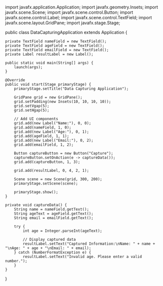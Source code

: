 import javafx.application.Application;
import javafx.geometry.Insets;
import javafx.scene.Scene;
import javafx.scene.control.Button;
import javafx.scene.control.Label;
import javafx.scene.control.TextField;
import javafx.scene.layout.GridPane;
import javafx.stage.Stage;

public class DataCapturingApplication extends Application {

    private TextField nameField = new TextField();
    private TextField ageField = new TextField();
    private TextField emailField = new TextField();
    private Label resultLabel = new Label();

    public static void main(String[] args) {
        launch(args);
    }

    @Override
    public void start(Stage primaryStage) {
        primaryStage.setTitle("Data Capturing Application");

        GridPane grid = new GridPane();
        grid.setPadding(new Insets(10, 10, 10, 10));
        grid.setVgap(5);
        grid.setHgap(5);

        // Add UI components
        grid.add(new Label("Name:"), 0, 0);
        grid.add(nameField, 1, 0);
        grid.add(new Label("Age:"), 0, 1);
        grid.add(ageField, 1, 1);
        grid.add(new Label("Email:"), 0, 2);
        grid.add(emailField, 1, 2);

        Button captureButton = new Button("Capture");
        captureButton.setOnAction(e -> captureData());
        grid.add(captureButton, 1, 3);

        grid.add(resultLabel, 0, 4, 2, 1);

        Scene scene = new Scene(grid, 300, 200);
        primaryStage.setScene(scene);

        primaryStage.show();
    }

    private void captureData() {
        String name = nameField.getText();
        String ageText = ageField.getText();
        String email = emailField.getText();

        try {
            int age = Integer.parseInt(ageText);

            // Display captured data
            resultLabel.setText("Captured Information:\nName: " + name + "\nAge: " + age + "\nEmail: " + email);
        } catch (NumberFormatException e) {
            resultLabel.setText("Invalid age. Please enter a valid number.");
        }
    }
}

